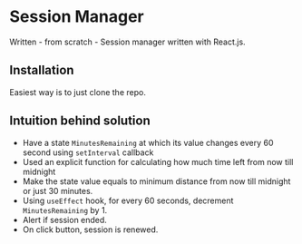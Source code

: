 # Session Manager
Written - from scratch - Session manager written with React.js.

## Installation
Easiest way is to just clone the repo.

## Intuition behind solution
- Have a state `MinutesRemaining` at which its value changes every 60 second using `setInterval` callback
- Used an explicit function for calculating how much time left from now till midnight
- Make the state value equals to minimum distance from now till midnight or just 30 minutes.
- Using `useEffect` hook, for every 60 seconds, decrement `MinutesRemaining` by 1.
- Alert if session ended.
- On click button, session is renewed.